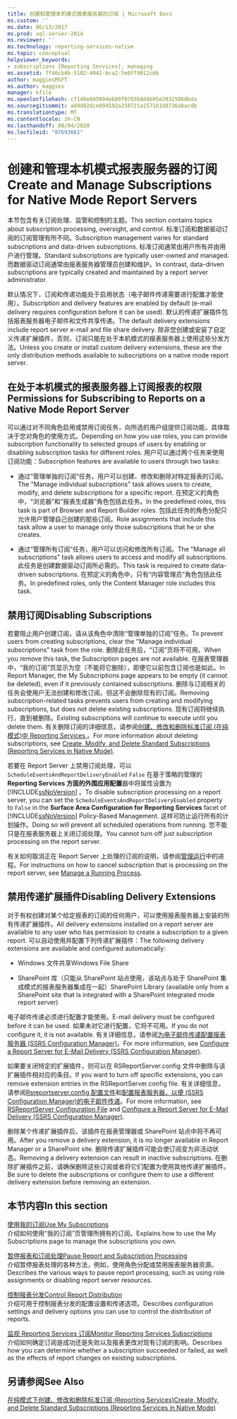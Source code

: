 ```yaml
---
title: 创建和管理本机模式报表服务器的订阅 | Microsoft Docs
ms.custom: ''
ms.date: 06/13/2017
ms.prod: sql-server-2014
ms.reviewer: ''
ms.technology: reporting-services-native
ms.topic: conceptual
helpviewer_keywords:
- subscriptions [Reporting Services], managing
ms.assetid: 7f46cbdb-5102-4941-bca2-5e0ff9012c6b
author: maggiesMSFT
ms.author: maggies
manager: kfile
ms.openlocfilehash: cf140e045094eb00f0703b8d4b95e20325860bda
ms.sourcegitcommit: ad4d92dce894592a259721a1571b1d8736abacdb
ms.translationtype: MT
ms.contentlocale: zh-CN
ms.lasthandoff: 08/04/2020
ms.locfileid: "87693661"
---
```

# <a name="create-and-manage-subscriptions-for-native-mode-report-servers"></a><span data-ttu-id="e9e5e-102">创建和管理本机模式报表服务器的订阅</span><span class="sxs-lookup"><span data-stu-id="e9e5e-102">Create and Manage Subscriptions for Native Mode Report Servers</span></span>
  <span data-ttu-id="e9e5e-103">本节包含有关订阅处理、监管和控制的主题。</span><span class="sxs-lookup"><span data-stu-id="e9e5e-103">This section contains topics about subscription processing, oversight, and control.</span></span> <span data-ttu-id="e9e5e-104">标准订阅和数据驱动订阅的订阅管理有所不同。</span><span class="sxs-lookup"><span data-stu-id="e9e5e-104">Subscription management varies for standard subscriptions and data-driven subscriptions.</span></span> <span data-ttu-id="e9e5e-105">标准订阅通常由用户所有并由用户进行管理。</span><span class="sxs-lookup"><span data-stu-id="e9e5e-105">Standard subscriptions are typically user-owned and managed.</span></span> <span data-ttu-id="e9e5e-106">而数据驱动订阅通常由报表服务器管理员创建和维护。</span><span class="sxs-lookup"><span data-stu-id="e9e5e-106">In contrast, data-driven subscriptions are typically created and maintained by a report server administrator.</span></span>  
  
 <span data-ttu-id="e9e5e-107">默认情况下，订阅和传递功能处于启用状态（电子邮件传递需要进行配置才能使用）。</span><span class="sxs-lookup"><span data-stu-id="e9e5e-107">Subscription and delivery features are enabled by default (e-mail delivery requires configuration before it can be used).</span></span> <span data-ttu-id="e9e5e-108">默认的传递扩展插件包括报表服务器电子邮件和文件共享传递。</span><span class="sxs-lookup"><span data-stu-id="e9e5e-108">The default delivery extensions include report server e-mail and file share delivery.</span></span> <span data-ttu-id="e9e5e-109">除非您创建或安装了自定义传递扩展插件，否则，订阅只能在处于本机模式的报表服务器上使用这些分发方法。</span><span class="sxs-lookup"><span data-stu-id="e9e5e-109">Unless you create or install custom delivery extensions, these are the only distribution methods available to subscriptions on a native mode report server.</span></span>  
  
## <a name="permissions-for-subscribing-to-reports-on-a-native-mode-report-server"></a><span data-ttu-id="e9e5e-110">在处于本机模式的报表服务器上订阅报表的权限</span><span class="sxs-lookup"><span data-stu-id="e9e5e-110">Permissions for Subscribing to Reports on a Native Mode Report Server</span></span>  
 <span data-ttu-id="e9e5e-111">可以通过对不同角色启用或禁用订阅任务，向所选的用户组提供订阅功能，具体取决于您对角色的使用方式。</span><span class="sxs-lookup"><span data-stu-id="e9e5e-111">Depending on how you use roles, you can provide subscription functionality to selected groups of users by enabling or disabling subscription tasks for different roles.</span></span> <span data-ttu-id="e9e5e-112">用户可以通过两个任务来使用订阅功能：</span><span class="sxs-lookup"><span data-stu-id="e9e5e-112">Subscription features are available to users through two tasks:</span></span>  
  
-   <span data-ttu-id="e9e5e-113">通过“管理单独的订阅”任务，用户可以创建、修改和删除对特定报表的订阅。</span><span class="sxs-lookup"><span data-stu-id="e9e5e-113">The "Manage individual subscriptions" task allows users to create, modify, and delete subscriptions for a specific report.</span></span> <span data-ttu-id="e9e5e-114">在预定义的角色中，“浏览器”和“报表生成器”角色包括此任务。</span><span class="sxs-lookup"><span data-stu-id="e9e5e-114">In the predefined roles, this task is part of Browser and Report Builder roles.</span></span> <span data-ttu-id="e9e5e-115">包括此任务的角色分配只允许用户管理自己创建的那些订阅。</span><span class="sxs-lookup"><span data-stu-id="e9e5e-115">Role assignments that include this task allow a user to manage only those subscriptions that he or she creates.</span></span>  
  
-   <span data-ttu-id="e9e5e-116">通过“管理所有订阅”任务，用户可以访问和修改所有订阅。</span><span class="sxs-lookup"><span data-stu-id="e9e5e-116">The "Manage all subscriptions" task allows users to access and modify all subscriptions.</span></span> <span data-ttu-id="e9e5e-117">此任务是创建数据驱动订阅所必需的。</span><span class="sxs-lookup"><span data-stu-id="e9e5e-117">This task is required to create data-driven subscriptions.</span></span> <span data-ttu-id="e9e5e-118">在预定义的角色中，只有“内容管理员”角色包括此任务。</span><span class="sxs-lookup"><span data-stu-id="e9e5e-118">In predefined roles, only the Content Manager role includes this task.</span></span>  
  
## <a name="disabling-subscriptions"></a><span data-ttu-id="e9e5e-119">禁用订阅</span><span class="sxs-lookup"><span data-stu-id="e9e5e-119">Disabling Subscriptions</span></span>  
 <span data-ttu-id="e9e5e-120">若要阻止用户创建订阅，请从该角色中清除“管理单独的订阅”任务。</span><span class="sxs-lookup"><span data-stu-id="e9e5e-120">To prevent users from creating subscriptions, clear the "Manage individual subscriptions" task from the role.</span></span> <span data-ttu-id="e9e5e-121">删除此任务后，“订阅”页将不可用。</span><span class="sxs-lookup"><span data-stu-id="e9e5e-121">When you remove this task, the Subscription pages are not available.</span></span> <span data-ttu-id="e9e5e-122">在报表管理器中，“我的订阅”页显示为空（不能将它删除），即便它以前包含订阅也是如此。</span><span class="sxs-lookup"><span data-stu-id="e9e5e-122">In Report Manager, the My Subscriptions page appears to be empty (it cannot be deleted), even if it previously contained subscriptions.</span></span> <span data-ttu-id="e9e5e-123">删除与订阅相关的任务会使用户无法创建和修改订阅，但这不会删除现有的订阅。</span><span class="sxs-lookup"><span data-stu-id="e9e5e-123">Removing subscription-related tasks prevents users from creating and modifying subscriptions, but does not delete existing subscriptions.</span></span> <span data-ttu-id="e9e5e-124">现有订阅将继续执行，直到被删除。</span><span class="sxs-lookup"><span data-stu-id="e9e5e-124">Existing subscriptions will continue to execute until you delete them.</span></span> <span data-ttu-id="e9e5e-125">有关删除订阅的详细信息，请参阅[创建、修改和删除标准订阅 &#40;在纯模式&#41;中 Reporting Services ](subscriptions/create-and-manage-subscriptions-for-native-mode-report-servers.md)。</span><span class="sxs-lookup"><span data-stu-id="e9e5e-125">For more information about deleting subscriptions, see [Create, Modify, and Delete Standard Subscriptions &#40;Reporting Services in Native Mode&#41;](subscriptions/create-and-manage-subscriptions-for-native-mode-report-servers.md).</span></span>  
  
 <span data-ttu-id="e9e5e-126">若要在 Report Server 上禁用订阅处理，可以 `ScheduleEventsAndReportDeliveryEnabled` `False` 在基于策略的管理的**Reporting Services 方面的外围应用配置**器中将属性设置为 [!INCLUDE[ssNoVersion](../includes/ssnoversion-md.md)] 。</span><span class="sxs-lookup"><span data-stu-id="e9e5e-126">To disable subscription processing on a report server, you can set the `ScheduleEventsAndReportDeliveryEnabled` property to `False` in the **Surface Area Configuration for Reporting Services** facet of [!INCLUDE[ssNoVersion](../includes/ssnoversion-md.md)] Policy-Based Management.</span></span> <span data-ttu-id="e9e5e-127">这样可防止运行所有的计划操作。</span><span class="sxs-lookup"><span data-stu-id="e9e5e-127">Doing so will prevent all scheduled operations from running.</span></span> <span data-ttu-id="e9e5e-128">您不能只是在报表服务器上关闭订阅处理。</span><span class="sxs-lookup"><span data-stu-id="e9e5e-128">You cannot turn off just subscription processing on the report server.</span></span>  
  
 <span data-ttu-id="e9e5e-129">有关如何取消正在 Report Server 上处理的订阅的说明，请参阅[管理运行](subscriptions/manage-a-running-process.md)中的进程。</span><span class="sxs-lookup"><span data-stu-id="e9e5e-129">For instructions on how to cancel subscription that is processing on the report server, see [Manage a Running Process](subscriptions/manage-a-running-process.md).</span></span>  
  
## <a name="disabling-delivery-extensions"></a><span data-ttu-id="e9e5e-130">禁用传递扩展插件</span><span class="sxs-lookup"><span data-stu-id="e9e5e-130">Disabling Delivery Extensions</span></span>  
 <span data-ttu-id="e9e5e-131">对于有权创建对某个给定报表的订阅的任何用户，可以使用报表服务器上安装的所有传递扩展插件。</span><span class="sxs-lookup"><span data-stu-id="e9e5e-131">All delivery extensions installed on a report server are available to any user who has permission to create a subscription to a given report.</span></span> <span data-ttu-id="e9e5e-132">可以自动使用并配置下列传递扩展插件：</span><span class="sxs-lookup"><span data-stu-id="e9e5e-132">The following delivery extensions are available and configured automatically:</span></span>  
  
-   <span data-ttu-id="e9e5e-133">Windows 文件共享</span><span class="sxs-lookup"><span data-stu-id="e9e5e-133">Windows File Share</span></span>  
  
-   <span data-ttu-id="e9e5e-134">SharePoint 库（只能从 SharePoint 站点使用，该站点与处于 SharePoint 集成模式的报表服务器集成在一起）</span><span class="sxs-lookup"><span data-stu-id="e9e5e-134">SharePoint Library (available only from a SharePoint site that is integrated with a  SharePoint integrated mode report server)</span></span>  
  
 <span data-ttu-id="e9e5e-135">电子邮件传递必须进行配置才能使用。</span><span class="sxs-lookup"><span data-stu-id="e9e5e-135">E-mail delivery must be configured before it can be used.</span></span> <span data-ttu-id="e9e5e-136">如果未对它进行配置，它将不可用。</span><span class="sxs-lookup"><span data-stu-id="e9e5e-136">If you do not configure it, it is not available.</span></span> <span data-ttu-id="e9e5e-137">有关详细信息，请参阅[为电子邮件传递配置报表服务器 &#40;SSRS Configuration Manager&#41;](../../2014/sql-server/install/configure-a-report-server-for-e-mail-delivery-ssrs-configuration-manager.md)。</span><span class="sxs-lookup"><span data-stu-id="e9e5e-137">For more information, see [Configure a Report Server for E-Mail Delivery &#40;SSRS Configuration Manager&#41;](../../2014/sql-server/install/configure-a-report-server-for-e-mail-delivery-ssrs-configuration-manager.md).</span></span>  
  
 <span data-ttu-id="e9e5e-138">如果要关闭特定的扩展插件，则可以在 RSReportServer.config 文件中删除与该扩展插件相对应的条目。</span><span class="sxs-lookup"><span data-stu-id="e9e5e-138">If you want to turn off specific extensions, you can remove extension entries in the RSReportServer.config file.</span></span> <span data-ttu-id="e9e5e-139">有关详细信息，请参阅[Rsreportserver.config 配置文件](report-server/rsreportserver-config-configuration-file.md)和[配置报表服务器，以便 &#40;SSRS Configuration Manager&#41;的电子邮件传递](../../2014/sql-server/install/configure-a-report-server-for-e-mail-delivery-ssrs-configuration-manager.md)。</span><span class="sxs-lookup"><span data-stu-id="e9e5e-139">For more information, see [RSReportServer Configuration File](report-server/rsreportserver-config-configuration-file.md) and [Configure a Report Server for E-Mail Delivery &#40;SSRS Configuration Manager&#41;](../../2014/sql-server/install/configure-a-report-server-for-e-mail-delivery-ssrs-configuration-manager.md).</span></span>  
  
 <span data-ttu-id="e9e5e-140">删除某个传递扩展插件后，该插件在报表管理器或 SharePoint 站点中将不再可用。</span><span class="sxs-lookup"><span data-stu-id="e9e5e-140">After you remove a delivery extension, it is no longer available in Report Manager or a SharePoint site.</span></span> <span data-ttu-id="e9e5e-141">删除传递扩展插件可能会使订阅变为非活动状态。</span><span class="sxs-lookup"><span data-stu-id="e9e5e-141">Removing a delivery extension can result in inactive subscriptions.</span></span> <span data-ttu-id="e9e5e-142">在删除扩展插件之前，请确保删除这些订阅或者将它们配置为使用其他传递扩展插件。</span><span class="sxs-lookup"><span data-stu-id="e9e5e-142">Be sure to delete the subscriptions or configure them to use a different delivery extension before removing an extension.</span></span>  
  
## <a name="in-this-section"></a><span data-ttu-id="e9e5e-143">本节内容</span><span class="sxs-lookup"><span data-stu-id="e9e5e-143">In this section</span></span>  
 [<span data-ttu-id="e9e5e-144">使用我的订阅</span><span class="sxs-lookup"><span data-stu-id="e9e5e-144">Use My Subscriptions</span></span>](subscriptions/use-my-subscriptions-native-mode-report-server.md)  
 <span data-ttu-id="e9e5e-145">介绍如何使用“我的订阅”页管理所拥有的订阅。</span><span class="sxs-lookup"><span data-stu-id="e9e5e-145">Explains how to use the My Subscriptions page to manage the subscriptions you own.</span></span>  
  
 [<span data-ttu-id="e9e5e-146">暂停报表和订阅处理</span><span class="sxs-lookup"><span data-stu-id="e9e5e-146">Pause Report and Subscription Processing</span></span>](subscriptions/disable-or-pause-report-and-subscription-processing.md)  
 <span data-ttu-id="e9e5e-147">介绍暂停报表处理的各种方法，例如，使用角色分配或禁用报表服务器资源。</span><span class="sxs-lookup"><span data-stu-id="e9e5e-147">Describes the various ways to pause report processing, such as using role assignments or disabling report server resources.</span></span>  
  
 [<span data-ttu-id="e9e5e-148">控制报表分发</span><span class="sxs-lookup"><span data-stu-id="e9e5e-148">Control Report Distribution</span></span>](../../2014/reporting-services/control-report-distribution.md)  
 <span data-ttu-id="e9e5e-149">介绍可用于控制报表分发的配置设置和传递选项。</span><span class="sxs-lookup"><span data-stu-id="e9e5e-149">Describes configuration settings and delivery options you can use to control the distribution of reports.</span></span>  
  
 [<span data-ttu-id="e9e5e-150">监视 Reporting Services 订阅</span><span class="sxs-lookup"><span data-stu-id="e9e5e-150">Monitor Reporting Services Subscriptions</span></span>](subscriptions/monitor-reporting-services-subscriptions.md)  
 <span data-ttu-id="e9e5e-151">介绍如何确定订阅是成功还是失败以及报表更改对现有订阅的影响。</span><span class="sxs-lookup"><span data-stu-id="e9e5e-151">Describes how you can determine whether a subscription succeeded or failed, as well as the effects of report changes on existing subscriptions.</span></span>  
  
## <a name="see-also"></a><span data-ttu-id="e9e5e-152">另请参阅</span><span class="sxs-lookup"><span data-stu-id="e9e5e-152">See Also</span></span>  
 [<span data-ttu-id="e9e5e-153">在纯模式下创建、修改和删除标准订阅 &#40;Reporting Services&#41;</span><span class="sxs-lookup"><span data-stu-id="e9e5e-153">Create, Modify, and Delete Standard Subscriptions &#40;Reporting Services in Native Mode&#41;</span></span>](subscriptions/create-and-manage-subscriptions-for-native-mode-report-servers.md)  
  
  
